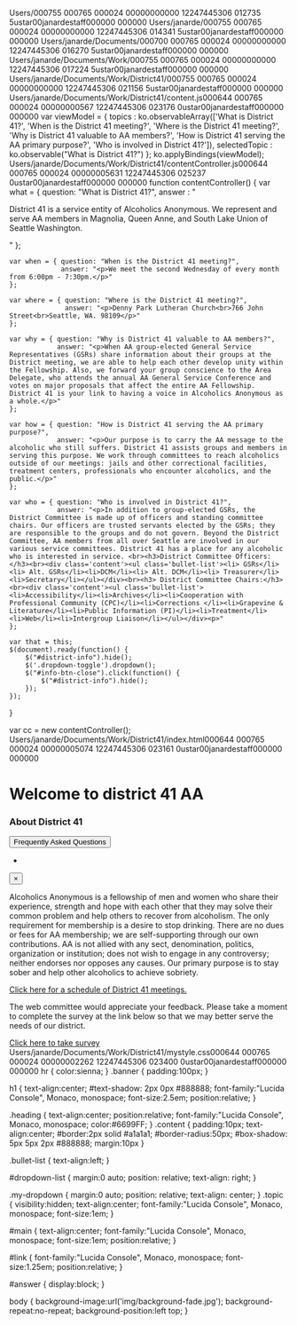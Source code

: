 Users/                                                                                              000755  000765  000024  00000000000 12247445306 012735  5                                                                                                    ustar 00janarde                         staff                           000000  000000                                                                                                                                                                         Users/janarde/                                                                                      000755  000765  000024  00000000000 12247445306 014341  5                                                                                                    ustar 00janarde                         staff                           000000  000000                                                                                                                                                                         Users/janarde/Documents/                                                                            000700  000765  000024  00000000000 12247445306 016270  5                                                                                                    ustar 00janarde                         staff                           000000  000000                                                                                                                                                                         Users/janarde/Documents/Work/                                                                       000755  000765  000024  00000000000 12247445306 017224  5                                                                                                    ustar 00janarde                         staff                           000000  000000                                                                                                                                                                         Users/janarde/Documents/Work/District41/                                                            000755  000765  000024  00000000000 12247445306 021156  5                                                                                                    ustar 00janarde                         staff                           000000  000000                                                                                                                                                                         Users/janarde/Documents/Work/District41/content.js                                                  000644  000765  000024  00000000567 12247445306 023176  0                                                                                                    ustar 00janarde                         staff                           000000  000000                                                                                                                                                                         var viewModel = {
    topics : ko.observableArray(['What is District 41?', 'When is the District 41 meeting?', 'Where is the District 41 meeting?', 'Why is District 41 valuable to AA members?', 'How is District 41 serving the AA primary purpose?', 'Who is involved in District 41?']),
    selectedTopic : ko.observable("What is District 41?")
};
ko.applyBindings(viewModel);
                                                                                                                                         Users/janarde/Documents/Work/District41/contentController.js                                        000644  000765  000024  00000005631 12247445306 025237  0                                                                                                    ustar 00janarde                         staff                           000000  000000                                                                                                                                                                         function contentController() {
    var what = { question: "What is District 41?",
                 answer : "<p>District 41 is a service entity of Alcoholics Anonymous. We represent and serve AA members in Magnolia, Queen Anne, and South Lake Union of Seattle Washington.</p>"
    };

    var when = { question: "When is the District 41 meeting?",
                 answer: "<p>We meet the second Wednesday of every month from 6:00pm - 7:30pm.</p>"
    };

    var where = { question: "Where is the District 41 meeting?",
                  answer: "<p>Denny Park Lutheran Church<br>766 John Street<br>Seattle, WA. 98109</p>"
    };

    var why = { question: "Why is District 41 valuable to AA members?",
                answer: "<p>When AA group-elected General Service Representatives (GSRs) share information about their groups at the District meeting, we are able to help each other develop unity within the Fellowship. Also, we forward your group conscience to the Area Delegate, who attends the annual AA General Service Conference and votes on major proposals that affect the entire AA Fellowship. District 41 is your link to having a voice in Alcoholics Anonymous as a whole.</p>"
    };

    var how = { question: "How is District 41 serving the AA primary purpose?",
                answer: "<p>Our purpose is to carry the AA message to the alcoholic who still suffers. District 41 assists groups and members in serving this purpose. We work through committees to reach alcoholics outside of our meetings: jails and other correctional facilities, treatment centers, professionals who encounter alcoholics, and the public.</p>"
    };

    var who = { question: "Who is involved in District 41?",
                answer: "<p>In addition to group-elected GSRs, the District Committee is made up of officers and standing committee chairs. Our officers are trusted servants elected by the GSRs; they are responsible to the groups and do not govern. Beyond the District Committee, AA members from all over Seattle are involved in our various service committees. District 41 has a place for any alcoholic who is interested in service. <br><h3>District Committee Officers:</h3><br><div class='content'><ul class='bullet-list'><li> GSRs</li><li> Alt. GSRs</li><li>DCM</li><li> Alt. DCM</li><li> Treasurer</li><li>Secretary</li></ul></div><br><h3> District Committee Chairs:</h3><br><div class='content'><ul class='bullet-list'><li>Accessibility</li><li>Archives</li><li>Cooperation with Professional Community (CPC)</li><li>Corrections </li><li>Grapevine & Literature</li><li>Public Information (PI)</li><li>Treatment</li><li>Web</li><li>Intergroup Liaison</li></ul></div><p>"
    };

    var that = this;
    $(document).ready(function() {
        $("#district-info").hide();
        $('.dropdown-toggle').dropdown();
        $("#info-btn-close").click(function() {
            $("#district-info").hide();
        });
    });    
}

var cc = new contentController();
                                                                                                       Users/janarde/Documents/Work/District41/index.html                                                  000644  000765  000024  00000005074 12247445306 023161  0                                                                                                    ustar 00janarde                         staff                           000000  000000                                                                                                                                                                         <!DOCTYPE html>
<html xmlns="http://www.w3.org/1999/xhtml" >
<head>
    <link rel="stylesheet" type="text/css" href="mystyle.css">
    <link rel="stylesheet" type="text/css" href="dist/css/bootstrap.min.css">
    <title>District 41</title>
</head>
<body>
  <div class="banner">
    <h1>Welcome to district 41 AA</h1>
  </div>
  <div class="my-dropdown content"> 
      <p><h3 class="heading">About District 41</h3></p>
      <button id="topic-dropdown" type="button" class="btn btn-default dropdown-toggle" data-toggle="dropdown">
        Frequently Asked Questions<span class="caret"></span>
      </button>
      <ul id="dropdown-list" class="dropdown-menu dropdown" role="menu" data-bind="foreach: topics">
        <li><a href="#" data-bind="text: $data"></a></li>
      </ul>
  </div>
  <div id="district-info"class="topic alert alert-info alert-dismissable">
    <button id="info-btn-close" type="button" class="close" data-dismiss="alert" aria-hidden="true">&times;</button>
    <span id="answer"></span>
  </div>
  <div id="preamble" class="content">
    <p id="main">Alcoholics Anonymous is a fellowship of men and women who share their experience, strength and hope with each other that they may solve their common problem and help others to recover from alcoholism. The only requirement for membership is a desire to stop drinking. There are no dues or fees for AA membership; we are self-supporting through our own contributions. AA is not allied with any sect, denomination, politics, organization or institution; does not wish to engage in any controversy; neither endorses nor opposes any causes. Our primary purpose is to stay sober and help other alcoholics to achieve sobriety.
    </p>
  </div>
  <div id="schedule" class="content">
    <a id="link" href="http://schedule.area72aa.org/meetings/schedule.php?function=district&district=41">Click here for a schedule of District 41 meetings.</a>
  </div>
  <div id="blurb" class="content">
    <p id="main">The web committee would appreciate your feedback. Please take a moment to complete the survey at the link below so that we may better serve the needs of our district.</p>
    <a id="link" href="http://www.surveymonkey.com/s/QPKVT7N">Click here to take survey</a>
  </div>
  <script type='text/javascript' src='dist/js/jquery-1.10.2.min.js'></script>
  <script type='text/javascript' src='dist/js/knockout-3.0.0.js'></script> 
  <script type='text/javascript' src='content.js'></script>
  <script type='text/javascript' src='dist/js/bootstrap.min.js'</script>
  <script type='text/javascript' src='contentController.js'></script>  

</body>
</html>
                                                                                                                                                                                                                                                                                                                                                                                                                                                                    Users/janarde/Documents/Work/District41/mystyle.css                                                 000644  000765  000024  00000002262 12247445306 023400  0                                                                                                    ustar 00janarde                         staff                           000000  000000                                                                                                                                                                         hr
{
  color:sienna;
}
.banner
{
  padding:100px;
}

h1
{
  text-align:center;
  #text-shadow: 2px 0px #888888;
  font-family:"Lucida Console", Monaco, monospace;
  font-size:2.5em;
  position:relative;
}

.heading
{
    text-align:center;
    position:relative;
    font-family:"Lucida Console", Monaco, monospace;
    color:#6699FF;
}
.content
{
  padding:10px;
  text-align:center;
  #border:2px solid #a1a1a1;
  #border-radius:50px;
  #box-shadow: 5px 5px 2px #888888;
  margin:10px
}

.bullet-list
{
    text-align:left;
}

#dropdown-list
{
    margin:0 auto;
    position: relative;
    text-align: right;
}

.my-dropdown
{
    margin:0 auto;
    position: relative;
    text-align: center;
}
.topic
{
  visibility:hidden;
  text-align:center;
  font-family:"Lucida Console", Monaco, monospace;
  font-size:1em;
}

#main 
{
  text-align:center;
  font-family:"Lucida Console", Monaco, monospace;
  font-size:1em;
  position:relative;
}

#link
{
  font-family:"Lucida Console", Monaco, monospace;
  font-size:1.25em;
  position:relative;
}

#answer
{
    display:block;
}

body 
{
  background-image:url('img/background-fade.jpg');
  background-repeat:no-repeat;
  background-position:left top;
}
                                                                                                                                                                                                                                                                                                                                                                                                                                                                                                                                                                                                                                                                                                                                                                                                                                                                                                                                                                                                                                                                                                                                                                                                                                                                                                                                                                                                              